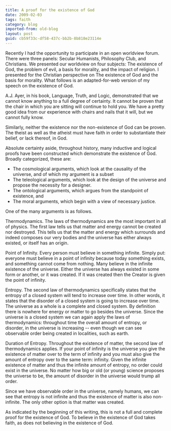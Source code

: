 ```yaml
---
title: A proof for the existence of God
date: 2009-02-03
tags: faith
category: blog
imported-from: old-blog
layout: post
guid: cb59f33c-df58-437c-bb2b-8b818e23114e
---
```

Recently I had the opportunity to participate in an open worldview forum. There were three panels: Secular Humanists, Philosophy Club, and Christians. We presented our worldview on four subjects: The existence of God, the problem of evil, a basis for morality, and the impact of religion. I presented for the Christian perspective on The existence of God and the basis for morality. What follows is an adapted-for-web version of my speech on the existence of God.

A.J. Ayer, in his book, Language, Truth, and Logic, demonstrated that we cannot know anything to a full degree of certainty. It cannot be proven that the chair in which you are sitting will continue to hold you. We have a pretty good idea from our experience with chairs and nails that it will, but we cannot fully know.

Similarly, neither the existence nor the non-existence of God can be proven. The theist as well as the atheist must have faith in order to substantiate their belief, or lack thereof, in God.

Absolute certainty aside, throughout history, many inductive and logical proofs have been constructed which demonstrate the existence of God. Broadly categorized, these are:

- The cosmological arguments, which look at the causality of the universe, and of which my argument is a subset
- The teleological arguments, which look at the design of the universe and propose the necessity for a designer.
- The ontological arguments, which argues from the standpoint of existence, and
- The moral arguments, which begin with a view of necessary justice.

One of the many arguments is as follows.

Thermodynamics. The laws of thermodynamics are the most important in all of physics. The first law tells us that matter and energy cannot be created nor destroyed. This tells us that the matter and energy which surrounds and indeed composes our very bodies and the universe has either always existed, or itself has an origin.

Point of Infinity. Every person must believe in something infinite. Simply put: everyone must believe in a point of infinity because today something exists, and something cannot come from nothing. Many believe in the infinite existence of the universe. Either the universe has always existed in some form or another, or it was created. If it was created then the Creator is given the point of infinity.

Entropy. The second law of thermodynamics specifically states that the entropy of a closed system will tend to increase over time. In other words, it states that the disorder of a closed system is going to increase over time. The universe as a whole is a complete and closed system. By definition there is nowhere for energy or matter to go besides the universe. Since the universe is a closed system we can again apply the laws of thermodynamics: throughout time the overall amount of entropy, or disorder, in the universe is increasing -- even though we can see observable order being created in localities, such as earth.

Duration of Entropy. Throughout the existence of matter, the second law of thermodynamics applies. If your point of infinity is the universe you give the existence of matter over to the term of infinity and you must also give the amount of entropy over to the same term: infinity. Given the infinite existence of matter and thus the infinite amount of entropy, no order could exist in the universe. No matter how big or old (or young) science proposes the universe to be, the amount of disorder in the universe would trump all order.

Since we have observable order in the universe, namely humans, we can see that entropy is not infinite and thus the existence of matter is also non-infinite. The only other option is that matter was created.

As indicated by the beginning of this writing, this is not a full and complete proof for the existence of God. To believe in the existence of God takes faith, as does not believing in the existence of God.

